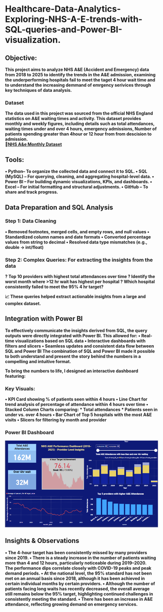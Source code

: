 # Healthcare-Data-Analytics-Exploring-NHS-A-E-trends-with-SQL-queries-and-Power-BI-visualization.
## Objective:<b>
This project aims to analyze NHS A&E (Accident and Emergency) data from 2018 to 2025 to identify the trends in the A&E admission, examining the underperforming hospitals fail to meet the taget 4 hour wait time and to understand the increasing demmand of emrgency serivices through key techniques of data analysis.

### Dataset <b>
The data used in this project was sourced from the official NHS England statistics on A&E waiting times and activity. This dataset provides monthly and weekly figures, including details such as total attendances, waiting times under and over 4 hours, emergency admissions, Number of patients spending greater than 4hour or 12 hour from from descision to admission.\
📎[NHS A&e Monthly Dataset](https://www.england.nhs.uk/statistics/statistical-work-areas/ae-waiting-times-and-activity/)

## Tools:<b>
•	Python– To organize the collected data and connect it to SQL.<b>
•	 SQL (MySQL) – For querying, cleaning, and aggregating hospital-level data. <b>
•	Power BI – For building dynamic visualizations, KPIs, and dashboards.<b>
•	Excel – For initial formatting and structural adjustments.<b>
•	 GitHub – To share and track progress. <b>

## Data Preparation and SQL Analysis
### Step 1: Data Cleaning
•	Removed footnotes, merged cells, and empty rows, and null values
•	Standardized column names and date formats
•	Converted percentage values from string to decimal
•	Resolved data type mismatches (e.g., double → int/float)

### Step 2: Complex Queries: For extracting the insights from the data
? Top 10 providers with highest total attendances over time 
? Identify the worst month where >12 hr wait has highest per hospital
? Which hospital consistently failed to meet the 95% 4 hr target?

📈 These queries helped extract actionable insights from a large and complex dataset.

## Integration with Power BI
To effectively communicate the insights derived from SQL, the query outputs were directly integrated with Power BI. This allowed for:
•	Real-time visualizations based on SQL data
•	Interactive dashboards with filters and slicers
•	Seamless updates and consistent data flow between SQL and Power BI
The combination of SQL and Power BI made it possible to both understand and present the story behind the numbers in a compelling and intuitive format.

To bring the numbers to life, I designed an interactive dashboard featuring:
### Key Visuals:
•	KPI Card showing % of patients seen within 4 hours
•	Line Chart for trend analysis of percentage of attendance within 4 hours  over time
•	 Stacked Column Charts comparing:
         * Total attendances
         * Patients seen in under vs. over 4 hours
•	Bar Chart of Top 5 hospitals with the most A&E visits
•	Slicers for filtering by month and provider

### Power BI Dashboard

![NHS A&E Data Aanalysis Dashboard](NHS_Healthcare_dashboard.png)

## Insights & Observations
   • The 4-hour target has been consistently missed by many providers since 2019.
   • There is a steady increase in the number of patients waiting more than 4 and 12 hours, particularly noticeable during 2019–2020.\
   The performance dips correlate closely with COVID-19 peaks and peak demand periods.
   • At the national level, the 95% standard has not been met on an annual basis since 2018, although it has been achieved in certain individual months by certain providers.
   • Although the number of patients facing long waits has recently decreased, the overall average still remains below the 95% target, highlighting continued challenges in consistently 
     meeting the standard.
   • There has been an increase in A&E attendance, reflecting growing demand on emergency services. 


